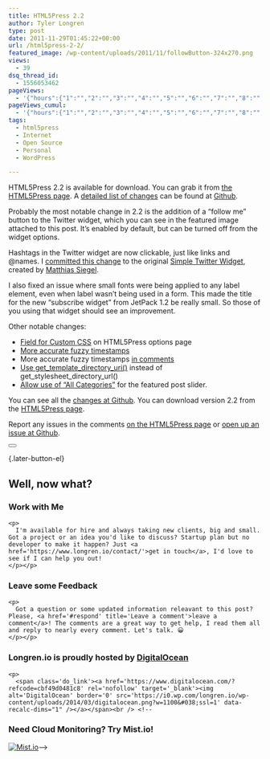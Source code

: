 ```yaml
---
title: HTML5Press 2.2
author: Tyler Longren
type: post
date: 2011-11-29T01:45:22+00:00
url: /html5press-2-2/
featured_image: /wp-content/uploads/2011/11/followButton-324x270.png
views:
  - 39
dsq_thread_id:
  - 1556053462
pageViews:
  - '{"hours":{"1":"","2":"","3":"","4":"","5":"","6":"","7":"","8":"","9":"","10":"","11":"","12":"","13":"","14":"","15":"","16":"","17":"","18":"","19":"","20":"","21":"","22":"","23":"","24":"","25":"","26":"","27":"","28":"","29":"","30":"","31":"","32":"","33":"","34":"","35":"","36":"","37":"","38":"","39":"","40":"","41":"","42":"","43":"","44":"","45":"","46":"","47":""},"days":{"2":"","3":"","4":"","5":"","6":"","7":"","8":"","9":"","10":"","11":"","12":"","13":"","14":""},"weeks":{"3":"","4":"","5":"","6":"","7":"","8":"","9":"","10":"","11":"","12":""},"months":{"4":"","5":"","6":"","7":"","8":"","9":"","10":"","11":"","12":"","13":"","14":"","15":"","16":"","17":"","18":"","19":"","20":"","21":"","22":"","23":"","24":""}}'
pageViews_cumul:
  - '{"hours":{"1":"","2":"","3":"","4":"","5":"","6":"","7":"","8":"","9":"","10":"","11":"","12":"","13":"","14":"","15":"","16":"","17":"","18":"","19":"","20":"","21":"","22":"","23":"","24":"","25":"","26":"","27":"","28":"","29":"","30":"","31":"","32":"","33":"","34":"","35":"","36":"","37":"","38":"","39":"","40":"","41":"","42":"","43":"","44":"","45":"","46":"","47":""},"days":{"2":"","3":"","4":"","5":"","6":"","7":"","8":"","9":"","10":"","11":"","12":"","13":"","14":""},"weeks":{"3":"","4":"","5":"","6":"","7":"","8":"","9":"","10":"","11":"","12":""},"months":{"4":"","5":"","6":"","7":"","8":"","9":"","10":"","11":"","12":"","13":"","14":"","15":"","16":"","17":"","18":"","19":"","20":"","21":"","22":"","23":"","24":""}}'
tags:
  - html5press
  - Internet
  - Open Source
  - Personal
  - WordPress

---
```

HTML5Press 2.2 is available for download. You can grab it from [the HTML5Press page][1]. A [detailed list of changes][2] can be found at [Github][3].

Probably the most notable change in 2.2 is the addition of a &#8220;follow me&#8221; button to the Twitter widget, which you can see in the featured image attached to this post. It&#8217;s enabled by default, but can be turned off from the widget options.

Hashtags in the Twitter widget are now clickable, just like links and @names. I [committed this change][4] to the original [Simple Twitter Widget][5], created by [Matthias Siegel][6].

I also fixed an issue where small fonts were being applied to any label element, even when label wasn&#8217;t being used in a form. This made the title for the new &#8220;subscribe widget&#8221; from JetPack 1.2 be really small. So those of you using that widget should see an improvement.

Other notable changes:

  * [Field for Custom CSS][7] on HTML5Press options page
  * [More accurate fuzzy timestamps][8]
  * More accurate fuzzy timestamps [in comments][9]
  * [Use get\_template\_directory_uri()][10] instead of get\_stylesheet\_directory_url()
  * [Allow use of &#8220;All Categories&#8221;][11] for the featured post slider.

You can see all the [changes at Github][2]. You can download version 2.2 from the [HTML5Press page][1].

Report any issues in the comments [on the HTML5Press page][1] or [open up an issue at Github][12]. 

<div class="wpulike wpulike-default " >
  <div class="wp_ulike_general_class wp_ulike_is_not_liked">
    <button type="button"
					aria-label="Like Button"
					data-ulike-id="3259"
					data-ulike-nonce="b049b1e9cf"
					data-ulike-type="likeThis"
					data-ulike-template="wpulike-default"
					data-ulike-display-likers="0"
					data-ulike-disable-pophover="0"
					class="wp_ulike_btn wp_ulike_put_image wp_likethis_3259"></button><span class="count-box"></span>
  </div>
</div>

[][13]{.later-button-el}

<div class='what-next'>
  <h2>
    Well, now what?
  </h2>
  
  <div class='hire'>
    <h3>
      Work with Me
    </h3>
    
    <p>
      I'm available for hire and always taking new clients, big and small. Got a project or an idea you'd like to discuss? Startup plan but no developer to make it happen? Just <a href='https://www.longren.io/contact/'>get in touch</a>, I'd love to see if I can help you out!
    </p></p>
  </div>
  
  <div class='hire'>
    <h3>
      Leave some Feedback
    </h3>
    
    <p>
      Got a question or some updated information releavant to this post? Please, <a href='#respond' title='Leave a comment'>leave a comment</a>! The comments are a great way to get help, I read them all and reply to nearly every comment. Let's talk. 😀
    </p></p>
  </div>
  
  <div class='now-what-bottom-ad'>
    <h3>
      Longren.io is proudly hosted by <a href='https://www.digitalocean.com/?refcode=cbf49d0481c8'>DigitalOcean</a>
    </h3>
    
    <p>
      <span class='do_link'><a href='https://www.digitalocean.com/?refcode=cbf49d0481c8' rel='nofollow' target='_blank'><img alt='DigitalOcean' border='0' src='https://i0.wp.com/longren.io/wp-content/uploads/2014/03/digitalocean.png?w=1100&#038;ssl=1' data-recalc-dims="1" /></a></span><br /> <!--

<h3>Need Cloud Monitoring? Try Mist.io!</h3>

<span class='do_link'><a href='http://mist.io/?ref=tyler' rel='nofollow' target='_blank'><img alt='Mist.io' border='0' src='https://i0.wp.com/longren.io/wp-content/uploads/2014/04/mistio.jpg?w=1100&#038;ssl=1' data-recalc-dims="1"></a></span>--></div> </div>

 [1]: http://www.longren.org/wordpress/html5press/
 [2]: https://github.com/tlongren/html5press/commits/v2.2
 [3]: https://github.com/tlongren/html5press
 [4]: https://github.com/tlongren/Simple-Twitter-Widget/commit/caf38750f988ad114390f2b707645f3fd7785546
 [5]: https://github.com/matthiassiegel/Simple-Twitter-Widget
 [6]: http://chipsandtv.com/
 [7]: https://github.com/tlongren/html5press/commit/41e9e43e72892ca83cc1a5133ea283f42489904b
 [8]: https://github.com/tlongren/html5press/commit/e3edfaf8c0f40b9774eab83ab585a5703fe05c78
 [9]: https://github.com/tlongren/html5press/commit/fe00b697b4f2ffa18238ee4e023289c8bc9b4e0b
 [10]: https://github.com/tlongren/html5press/commit/846370cc0a8a4359d4c26541973adc3cef6a7aad
 [11]: https://github.com/tlongren/html5press/commit/57f0b62c95073b9b564b81f0c2595de61e132fe6
 [12]: https://github.com/tlongren/html5press/issues?sort=created&direction=asc&state=open
 [13]: #
